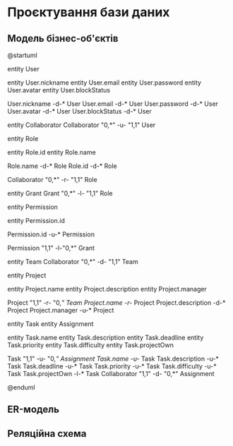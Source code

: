 # Проєктування бази даних

## Модель бізнес-об'єктів 

@startuml

entity User

entity User.nickname
entity User.email
entity User.password
entity User.avatar
entity User.blockStatus

User.nickname -d-* User
User.email -d-* User
User.password -d-* User
User.avatar -d-* User
User.blockStatus -d-* User

entity Collaborator
Collaborator "0,*" -u- "1,1" User

entity Role

entity Role.id
entity Role.name

Role.name -d-* Role
Role.id -d-* Role

Collaborator "0,*" -r- "1,1" Role

entity Grant
Grant "0,*" -l- "1,1" Role

entity Permission

entity Permission.id

Permission.id -u-* Permission

Permission "1,1" -l-"0,*" Grant

entity Team
Collaborator "0,*" -d- "1,1" Team

entity Project

entity Project.name
entity Project.description
entity Project.manager

Project "1,1" -r- "0,*" Team
Project.name -r-* Project
Project.description -d-* Project
Project.manager -u-* Project

entity Task
entity Assignment

entity Task.name
entity Task.description
entity Task.deadline
entity Task.priority
entity Task.difficulty
entity Task.projectOwn

Task "1,1" -u- "0,*" Assignment
Task.name -u-* Task
Task.description -u-* Task
Task.deadline -u-* Task
Task.priority -u-* Task
Task.difficulty -u-* Task
Task.projectOwn -l-* Task
Collaborator "1,1" -d- "0,*" Assignment

@enduml

## ER-модель

## Реляційна схема

